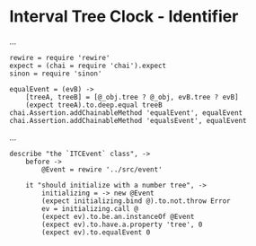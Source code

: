 # Interval Tree Clock - Identifier

…

    rewire = require 'rewire'
    expect = (chai = require 'chai').expect
    sinon = require 'sinon'

    equalEvent = (evB) ->
    	[treeA, treeB] = [@_obj.tree ? @_obj, evB.tree ? evB]
    	(expect treeA).to.deep.equal treeB
    chai.Assertion.addChainableMethod 'equalEvent', equalEvent
    chai.Assertion.addChainableMethod 'equalsEvent', equalEvent

…

    describe "the `ITCEvent` class", ->
    	before ->
    		@Event = rewire '../src/event'

    	it "should initialize with a number tree", ->
    		initializing = -> new @Event
    		(expect initializing.bind @).to.not.throw Error
    		ev = initializing.call @
    		(expect ev).to.be.an.instanceOf @Event
    		(expect ev).to.have.a.property 'tree', 0
    		(expect ev).to.equalEvent 0
